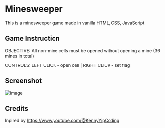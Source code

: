 # Minesweeper

This is a minesweeper game made in vanilla HTML, CSS, JavaScript

## Game Instruction

OBJECTIVE: All non-mine cells must be opened without opening a mine (36 mines in total)

CONTROLS: LEFT CLICK - open cell | RIGHT CLICK - set flag

## Screenshot

![image](https://github.com/TheanYeeSin/HTML-Games/assets/68727045/0e83a344-6807-4b9b-88d7-a7576699233f)

## Credits

Inpired by https://www.youtube.com/@KennyYipCoding
